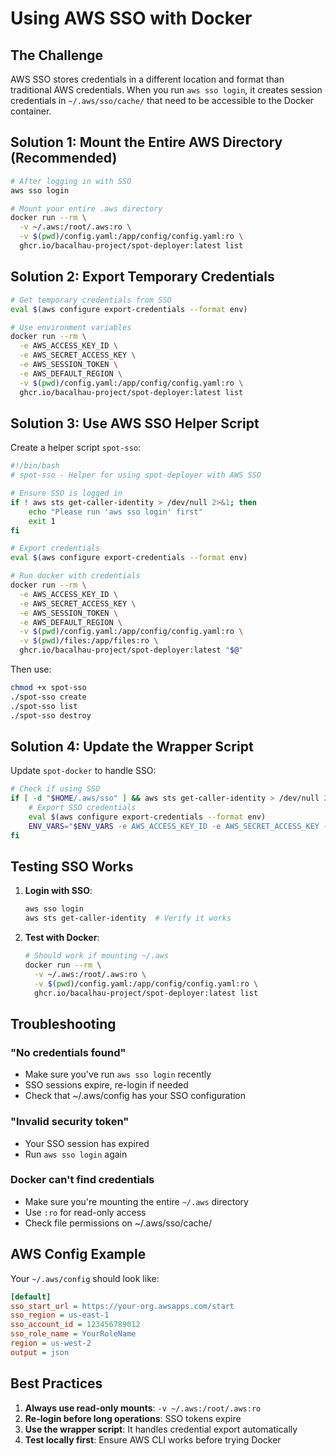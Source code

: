 # Using AWS SSO with Docker

## The Challenge

AWS SSO stores credentials in a different location and format than traditional AWS credentials. When you run `aws sso login`, it creates session credentials in `~/.aws/sso/cache/` that need to be accessible to the Docker container.

## Solution 1: Mount the Entire AWS Directory (Recommended)

```bash
# After logging in with SSO
aws sso login

# Mount your entire .aws directory
docker run --rm \
  -v ~/.aws:/root/.aws:ro \
  -v $(pwd)/config.yaml:/app/config/config.yaml:ro \
  ghcr.io/bacalhau-project/spot-deployer:latest list
```

## Solution 2: Export Temporary Credentials

```bash
# Get temporary credentials from SSO
eval $(aws configure export-credentials --format env)

# Use environment variables
docker run --rm \
  -e AWS_ACCESS_KEY_ID \
  -e AWS_SECRET_ACCESS_KEY \
  -e AWS_SESSION_TOKEN \
  -e AWS_DEFAULT_REGION \
  -v $(pwd)/config.yaml:/app/config/config.yaml:ro \
  ghcr.io/bacalhau-project/spot-deployer:latest list
```

## Solution 3: Use AWS SSO Helper Script

Create a helper script `spot-sso`:

```bash
#!/bin/bash
# spot-sso - Helper for using spot-deployer with AWS SSO

# Ensure SSO is logged in
if ! aws sts get-caller-identity > /dev/null 2>&1; then
    echo "Please run 'aws sso login' first"
    exit 1
fi

# Export credentials
eval $(aws configure export-credentials --format env)

# Run docker with credentials
docker run --rm \
  -e AWS_ACCESS_KEY_ID \
  -e AWS_SECRET_ACCESS_KEY \
  -e AWS_SESSION_TOKEN \
  -e AWS_DEFAULT_REGION \
  -v $(pwd)/config.yaml:/app/config/config.yaml:ro \
  -v $(pwd)/files:/app/files:ro \
  ghcr.io/bacalhau-project/spot-deployer:latest "$@"
```

Then use:
```bash
chmod +x spot-sso
./spot-sso create
./spot-sso list
./spot-sso destroy
```

## Solution 4: Update the Wrapper Script

Update `spot-docker` to handle SSO:

```bash
# Check if using SSO
if [ -d "$HOME/.aws/sso" ] && aws sts get-caller-identity > /dev/null 2>&1; then
    # Export SSO credentials
    eval $(aws configure export-credentials --format env)
    ENV_VARS="$ENV_VARS -e AWS_ACCESS_KEY_ID -e AWS_SECRET_ACCESS_KEY -e AWS_SESSION_TOKEN"
fi
```

## Testing SSO Works

1. **Login with SSO**:
   ```bash
   aws sso login
   aws sts get-caller-identity  # Verify it works
   ```

2. **Test with Docker**:
   ```bash
   # Should work if mounting ~/.aws
   docker run --rm \
     -v ~/.aws:/root/.aws:ro \
     -v $(pwd)/config.yaml:/app/config/config.yaml:ro \
     ghcr.io/bacalhau-project/spot-deployer:latest list
   ```

## Troubleshooting

### "No credentials found"
- Make sure you've run `aws sso login` recently
- SSO sessions expire, re-login if needed
- Check that ~/.aws/config has your SSO configuration

### "Invalid security token"
- Your SSO session has expired
- Run `aws sso login` again

### Docker can't find credentials
- Make sure you're mounting the entire `~/.aws` directory
- Use `:ro` for read-only access
- Check file permissions on ~/.aws/sso/cache/

## AWS Config Example

Your `~/.aws/config` should look like:

```ini
[default]
sso_start_url = https://your-org.awsapps.com/start
sso_region = us-east-1
sso_account_id = 123456789012
sso_role_name = YourRoleName
region = us-west-2
output = json
```

## Best Practices

1. **Always use read-only mounts**: `-v ~/.aws:/root/.aws:ro`
2. **Re-login before long operations**: SSO tokens expire
3. **Use the wrapper script**: It handles credential export automatically
4. **Test locally first**: Ensure AWS CLI works before trying Docker